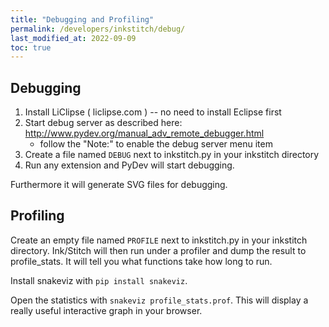 ```yaml
---
title: "Debugging and Profiling"
permalink: /developers/inkstitch/debug/
last_modified_at: 2022-09-09
toc: true
---
```

## Debugging

1. Install LiClipse ( liclipse.com ) -- no need to install Eclipse first
2. Start debug server as described here: http://www.pydev.org/manual_adv_remote_debugger.html
    * follow the "Note:" to enable the debug server menu item
3. Create a file named `DEBUG` next to inkstitch.py in your inkstitch directory
4. Run any extension and PyDev will start debugging.

Furthermore it will generate SVG files for debugging.

## Profiling

Create an empty file named `PROFILE` next to inkstitch.py in your inkstitch directory. Ink/Stitch will then run under a profiler and dump the result to profile_stats.  It will tell you what functions take how long to run.

Install snakeviz with `pip install snakeviz`.

Open the statistics with `snakeviz profile_stats.prof`. This will display a really useful interactive graph in your browser.
